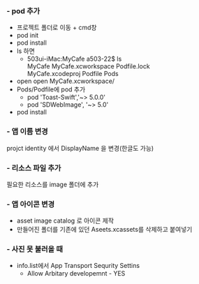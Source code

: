 ### - pod 추가
+ 프로젝트 폴더로 이동 + cmd창
+ pod init
+ pod install
+ ls 하면 
    - 503ui-iMac:MyCafe a503-22$ ls  
    MyCafe			MyCafe.xcworkspace	Podfile.lock  
    MyCafe.xcodeproj	Podfile			Pods
+ open open MyCafe.xcworkspace/
+ Pods/Podfile에 pod 추가
    - pod 'Toast-Swift','~> 5.0.0'
    - pod 'SDWebImage', '~> 5.0'
+ pod install

### - 앱 이름 변경 
projct identity 에서 DisplayName 을 변경(한글도 가능)

### - 리소스 파일 추가
필요한 리소스를 image 폴더에 추가

### - 앱 아이콘 변경
+ asset image catalog 로 아이콘 제작
+ 만들어진 폴더를 기존에 있던 Aseets.xcassets를 삭제하고 붙여넣기

### - 사진 못 불러올 때 
+ info.list에서 App Transport Sequrity Settins 
    - Allow Arbitary developemnt  - YES